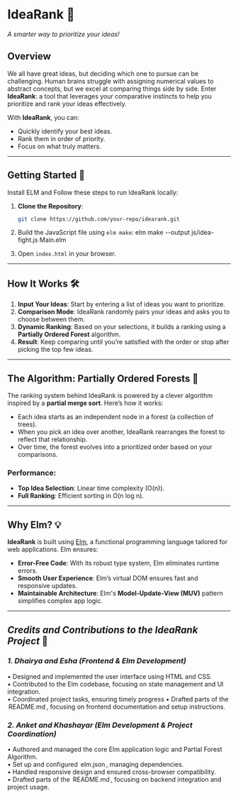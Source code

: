 # **IdeaRank** 🎉  
_A smarter way to prioritize your ideas!_

## **Overview**  
We all have great ideas, but deciding which one to pursue can be challenging. Human brains struggle with assigning numerical values to abstract concepts, but we excel at comparing things side by side. Enter **IdeaRank**: a tool that leverages your comparative instincts to help you prioritize and rank your ideas effectively.

With **IdeaRank**, you can:  
- Quickly identify your best ideas.  
- Rank them in order of priority.  
- Focus on what truly matters.

---


## **Getting Started** 🚀  

Install ELM and Follow these steps to run IdeaRank locally:  

1. **Clone the Repository**:  
   ```bash
   git clone https://github.com/your-repo/idearank.git
   
2. Build the JavaScript file using `elm make`:
    elm make --output js/idea-fight.js Main.elm

3. Open `index.html` in your browser.

---

## **How It Works** 🛠️  

1. **Input Your Ideas**: Start by entering a list of ideas you want to prioritize.  
2. **Comparison Mode**: IdeaRank randomly pairs your ideas and asks you to choose between them.  
3. **Dynamic Ranking**: Based on your selections, it builds a ranking using a **Partially Ordered Forest** algorithm.  
4. **Result**: Keep comparing until you’re satisfied with the order or stop after picking the top few ideas.  

---

## **The Algorithm: Partially Ordered Forests** 🌲  

The ranking system behind IdeaRank is powered by a clever algorithm inspired by a **partial merge sort**. Here’s how it works:  
- Each idea starts as an independent node in a forest (a collection of trees).  
- When you pick an idea over another, IdeaRank rearranges the forest to reflect that relationship.  
- Over time, the forest evolves into a prioritized order based on your comparisons.  

### **Performance**:  
- **Top Idea Selection**: Linear time complexity (O(n)).  
- **Full Ranking**: Efficient sorting in O(n log n).

---

## **Why Elm?** 💡  

**IdeaRank** is built using [Elm](https://elm-lang.org), a functional programming language tailored for web applications. Elm ensures:  
- **Error-Free Code**: With its robust type system, Elm eliminates runtime errors.  
- **Smooth User Experience**: Elm’s virtual DOM ensures fast and responsive updates.  
- **Maintainable Architecture**: Elm's **Model-Update-View (MUV)** pattern simplifies complex app logic.  

---



## *Credits and Contributions to the IdeaRank Project* 🙌  

### *1. Dhairya and Esha (Frontend & Elm Development)*  
•⁠  ⁠Designed and implemented the user interface using HTML and CSS.  
•⁠  ⁠Contributed to the Elm codebase, focusing on state management and UI integration.  
•⁠  ⁠Coordinated project tasks, ensuring timely progress
•⁠  ⁠Drafted parts of the ⁠ README.md ⁠, focusing on frontend documentation and setup instructions.  

### *2. Anket and Khashayar (Elm Development & Project Coordination)*  
•⁠  ⁠Authored and managed the core Elm application logic and Partial Forest Algorithm.  
•⁠  ⁠Set up and configured ⁠ elm.json ⁠, managing dependencies.  
•⁠  ⁠Handled responsive design and ensured cross-browser compatibility.  
•⁠  ⁠Drafted parts of the ⁠ README.md ⁠, focusing on backend integration and project usage.